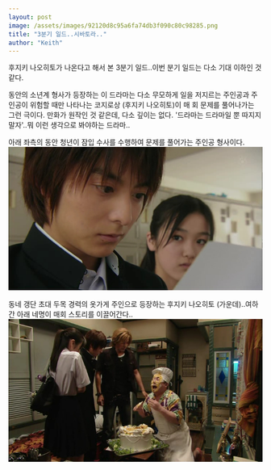 ```yaml
---
layout: post
image: /assets/images/92120d8c95a6fa74db3f090c80c98285.png
title: "3분기 일드..시바토라.."
author: "Keith"
---
```


후지키 나오히토가 나온다고 해서 본 3분기 일드..이번 분기 일드는 다소 기대 이하인 것 같다.

동안의 소년계 형사가 등장하는 이 드라마는 다소 무모하게 일을 저지르는 주인공과 주인공이 위험할 때만 나타나는 코지로상 (후지키 나오히토)이 매 회 문제를 풀어나가는 그런 극이다. 만화가 원작인 것 같은데, 다소 깊이는 없다. '드라마는 드라마일 뿐 따지지 말자'..뭐 이런 생각으로 봐야하는 드라마..

아래 좌측의 동안 청년이 잠입 수사를 수행하여 문제를 풀어가는 주인공 형사이다.
![image](/assets/images/92120d8c95a6fa74db3f090c80c98285.png)

동네 갱단 초대 두목 경력의 옷가게 주인으로 등장하는 후지키 나오히토 (가운데)..여하간 아래 네명이 매회 스토리를 이끌어간다..
![image](/assets/images/14a5f1017de9f67cc06a39623b915d9a.png)


